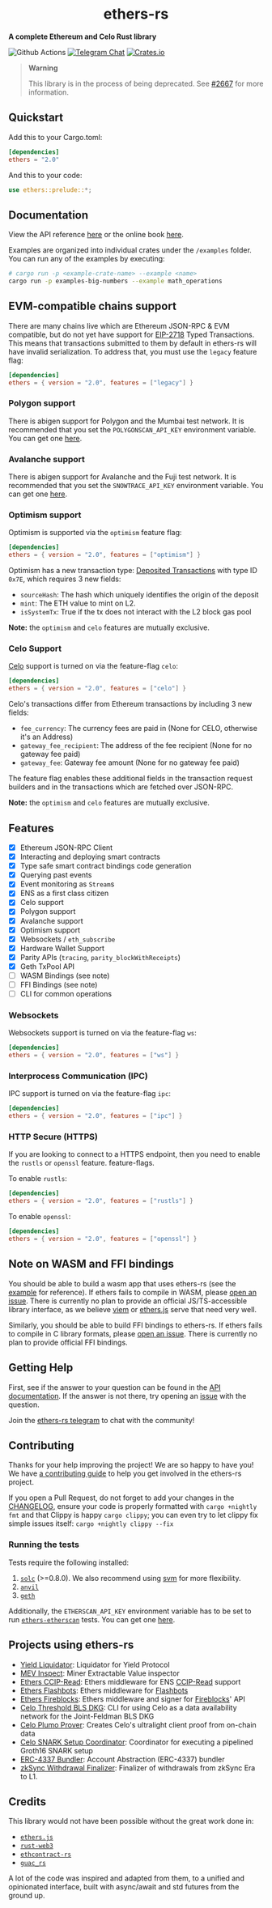 # <h1 align="center"> ethers-rs </h1>

**A complete Ethereum and Celo Rust library**

![Github Actions](https://github.com/gakonst/ethers-rs/workflows/Tests/badge.svg)
[![Telegram Chat](https://img.shields.io/endpoint?color=neon&style=flat-square&url=https%3A%2F%2Ftg.sumanjay.workers.dev%2Fethers_rs)](https://t.me/ethers_rs)
[![Crates.io][crates-badge]][crates-url]

[crates-badge]: https://img.shields.io/crates/v/ethers.svg
[crates-url]: https://crates.io/crates/ethers

> **Warning**
>
> This library is in the process of being deprecated. See [#2667](https://github.com/gakonst/ethers-rs/issues/2667) for more information.

## Quickstart

Add this to your Cargo.toml:

```toml
[dependencies]
ethers = "2.0"
```

And this to your code:

```rust
use ethers::prelude::*;
```

## Documentation

View the API reference [here](https://docs.rs/ethers) or the online book [here](https://gakonst.com/ethers-rs).

Examples are organized into individual crates under the `/examples` folder.
You can run any of the examples by executing:

```bash
# cargo run -p <example-crate-name> --example <name>
cargo run -p examples-big-numbers --example math_operations
```

## EVM-compatible chains support

There are many chains live which are Ethereum JSON-RPC & EVM compatible, but do not yet have
support for [EIP-2718](https://eips.ethereum.org/EIPS/eip-2718) Typed Transactions. This means
that transactions submitted to them by default in ethers-rs will have invalid serialization. To
address that, you must use the `legacy` feature flag:

```toml
[dependencies]
ethers = { version = "2.0", features = ["legacy"] }
```

### Polygon support

There is abigen support for Polygon and the Mumbai test network. It is recommended that you set the `POLYGONSCAN_API_KEY` environment variable.
You can get one [here](https://polygonscan.com/apis).

### Avalanche support

There is abigen support for Avalanche and the Fuji test network. It is recommended that you set the `SNOWTRACE_API_KEY` environment variable.
You can get one [here](https://snowtrace.io/apis).

### Optimism support

Optimism is supported via the `optimism` feature flag:

```toml
[dependencies]
ethers = { version = "2.0", features = ["optimism"] }
```

Optimism has a new transaction type: [Deposited Transactions](https://github.com/ethereum-optimism/optimism/blob/develop/specs/deposits.md#the-deposited-transaction-type)
with type ID `0x7E`, which requires 3 new fields:

-   `sourceHash`: The hash which uniquely identifies the origin of the deposit
-   `mint`: The ETH value to mint on L2.
-   `isSystemTx`: True if the tx does not interact with the L2 block gas pool

**Note:** the `optimism` and `celo` features are mutually exclusive.

### Celo Support

[Celo](https://celo.org) support is turned on via the feature-flag `celo`:

```toml
[dependencies]
ethers = { version = "2.0", features = ["celo"] }
```

Celo's transactions differ from Ethereum transactions by including 3 new fields:

-   `fee_currency`: The currency fees are paid in (None for CELO, otherwise it's an Address)
-   `gateway_fee_recipient`: The address of the fee recipient (None for no gateway fee paid)
-   `gateway_fee`: Gateway fee amount (None for no gateway fee paid)

The feature flag enables these additional fields in the transaction request builders and
in the transactions which are fetched over JSON-RPC.

**Note:** the `optimism` and `celo` features are mutually exclusive.

## Features

-   [x] Ethereum JSON-RPC Client
-   [x] Interacting and deploying smart contracts
-   [x] Type safe smart contract bindings code generation
-   [x] Querying past events
-   [x] Event monitoring as `Stream`s
-   [x] ENS as a first class citizen
-   [x] Celo support
-   [x] Polygon support
-   [x] Avalanche support
-   [x] Optimism support
-   [x] Websockets / `eth_subscribe`
-   [x] Hardware Wallet Support
-   [x] Parity APIs (`tracing`, `parity_blockWithReceipts`)
-   [x] Geth TxPool API
-   [ ] WASM Bindings (see note)
-   [ ] FFI Bindings (see note)
-   [ ] CLI for common operations

### Websockets

Websockets support is turned on via the feature-flag `ws`:

```toml
[dependencies]
ethers = { version = "2.0", features = ["ws"] }
```

### Interprocess Communication (IPC)

IPC support is turned on via the feature-flag `ipc`:

```toml
[dependencies]
ethers = { version = "2.0", features = ["ipc"] }
```

### HTTP Secure (HTTPS)

If you are looking to connect to a HTTPS endpoint, then you need to enable the `rustls` or `openssl` feature.
feature-flags.

To enable `rustls`:

```toml
[dependencies]
ethers = { version = "2.0", features = ["rustls"] }
```

To enable `openssl`:

```toml
[dependencies]
ethers = { version = "2.0", features = ["openssl"] }
```

## Note on WASM and FFI bindings

You should be able to build a wasm app that uses ethers-rs (see the [example](./examples/wasm) for reference).
If ethers fails to compile in WASM, please [open an issue][issue].
There is currently no plan to provide an official JS/TS-accessible library
interface, as we believe [viem](https://viem.sh) or [ethers.js](https://docs.ethers.io/v6/)
serve that need very well.

Similarly, you should be able to build FFI bindings to ethers-rs. If ethers
fails to compile in C library formats, please [open an issue][issue].
There is currently no plan to provide official FFI bindings.

[issue]: https://github.com/gakonst/ethers-rs/issues/new/choose

## Getting Help

First, see if the answer to your question can be found in the [API documentation](https://docs.rs/ethers). If the answer
is not there, try opening an [issue](https://github.com/gakonst/ethers-rs/issues/new) with the question.

Join the [ethers-rs telegram](https://t.me/ethers_rs) to chat with the community!

## Contributing

Thanks for your help improving the project! We are so happy to have you! We have
[a contributing guide](./CONTRIBUTING.md) to help you get involved in the ethers-rs project.

If you open a Pull Request, do not forget to add your changes in the [CHANGELOG](./CHANGELOG.md), ensure your code is
properly formatted with `cargo +nightly fmt` and that Clippy is happy `cargo clippy`; you can even try to let clippy fix simple
issues itself: `cargo +nightly clippy --fix`

### Running the tests

Tests require the following installed:

1. [`solc`](https://docs.soliditylang.org/en/latest/installing-solidity.html) (>=0.8.0). We also recommend using [svm](https://github.com/roynalnaruto/svm-rs) for more flexibility.
2. [`anvil`](https://github.com/foundry-rs/foundry/tree/master/crates/anvil#readme)
3. [`geth`](https://github.com/ethereum/go-ethereum)

Additionally, the `ETHERSCAN_API_KEY` environment variable has to be set to run [`ethers-etherscan`](./ethers-etherscan) tests.
You can get one [here](https://etherscan.io/apis).

## Projects using ethers-rs

-   [Yield Liquidator](https://github.com/yieldprotocol/yield-liquidator/): Liquidator for Yield Protocol
-   [MEV Inspect](https://github.com/flashbots/mev-inspect-rs/): Miner Extractable Value inspector
-   [Ethers CCIP-Read](https://github.com/ensdomains/ethers-ccip-read): Ethers middleware for ENS [CCIP-Read](https://eips.ethereum.org/EIPS/eip-3668) support
-   [Ethers Flashbots](https://github.com/onbjerg/ethers-flashbots): Ethers middleware for [Flashbots](https://docs.flashbots.net)
-   [Ethers Fireblocks](https://github.com/gakonst/ethers-fireblocks): Ethers middleware and signer for [Fireblocks](https://fireblocks.io)' API
-   [Celo Threshold BLS DKG](https://github.com/celo-org/celo-threshold-bls-rs/): CLI for using Celo as a data availability network for the Joint-Feldman BLS DKG
-   [Celo Plumo Prover](https://github.com/celo-org/plumo-prover): Creates Celo's ultralight client proof from on-chain data
-   [Celo SNARK Setup Coordinator](https://github.com/celo-org/snark-setup-operator): Coordinator for executing a pipelined Groth16 SNARK setup
-   [ERC-4337 Bundler](https://github.com/Vid201/aa-bundler/): Account Abstraction (ERC-4337) bundler
-   [zkSync Withdrawal Finalizer](https://github.com/matter-labs/zksync-withdrawal-finalizer): Finalizer of withdrawals from zkSync Era to L1.

## Credits

This library would not have been possible without the great work done in:

-   [`ethers.js`](https://github.com/ethers-io/ethers.js/)
-   [`rust-web3`](https://github.com/tomusdrw/rust-web3/)
-   [`ethcontract-rs`](https://github.com/gnosis/ethcontract-rs/)
-   [`guac_rs`](https://github.com/althea-net/guac_rs/)

A lot of the code was inspired and adapted from them, to a unified and opinionated interface,
built with async/await and std futures from the ground up.
